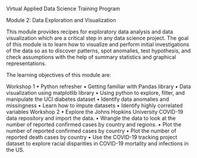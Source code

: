 Virtual Applied Data Science Training Program

Module 2: Data Exploration and Visualization

This module provides recipes for exploratory data analysis and data visualization which are a critical step in any data science project. The goal of this module is to learn how to visualize and perform initial investigations of the data so as to discover patterns, spot anomalies, test hypothesis, and check assumptions with the help of summary statistics and graphical representations.

The learning objectives of this module are:

Workshop 1
•   Python refresher
•   Getting familiar with Pandas library
•   Data visualization using matplotlib library
•   Using python to explore, filter, and manipulate the UCI diabetes dataset
•   Identify data anomalies and missingness
•   Learn how to impute datasets
•   Identify highly correlated variables
Workshop 2
•   Explore the Johns Hopkins University COVID-19 data repository and import the data.
•   Wrangle the data to look at the number of reported confirmed cases by country and regions.
•   Plot the number of reported confirmed cases by country 
•   Plot the number of reported death cases by country 
•   Use the COVID-19 tracking project dataset to explore racial disparities in COVID-19 mortality and infections in the US. 
